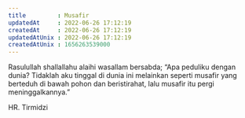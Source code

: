 ```yaml
---
title         : Musafir
updatedAt     : 2022-06-26 17:12:19
createdAt     : 2022-06-26 17:12:19
updatedAtUnix : 2022-06-26 17:12:19
createdAtUnix : 1656263539000 
---
```


Rasulullah shallallahu alaihi wasallam bersabda; “Apa peduliku dengan dunia? Tidaklah aku tinggal di dunia ini melainkan seperti musafir yang berteduh di bawah pohon dan beristirahat, lalu musafir itu pergi meninggalkannya.”

HR. Tirmidzi
